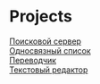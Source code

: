 # Projects

[Поисковой сервер](https://github.com/cmonprogram/cpp-search-server)  
[Односвязный список](https://github.com/cmonprogram/cpp-single-linked-list)  
[Переводчик](https://github.com/cmonprogram/Translator)  
[Текстовый редактор](https://github.com/cmonprogram/text-editor)
